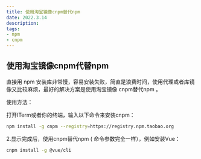 ```yaml
---
title: 使用淘宝镜像cnpm替代npm
date: 2022.3.14
description:  
tags:
- npm 
- cnpm
---
```

<!-- more -->


## 使用淘宝镜像cnpm代替npm ##

直接用 npm 安装库非常慢，容易安装失败，简直是浪费时间，使用代理或者库镜像又比较麻烦，最好的解决方案是使用淘宝镜像 cnpm替代npm 。

使用方法：

打开ITerm或者你的终端，输入以下命令来安装cnpm：
```bash
npm install -g cnpm --registry=https://registry.npm.taobao.org
```

2.显示完成后，使用cnpm替代npm ( 命令参数完全一样），例如安装Vue：
```bash
cnpm install -g @vue/cli
```
